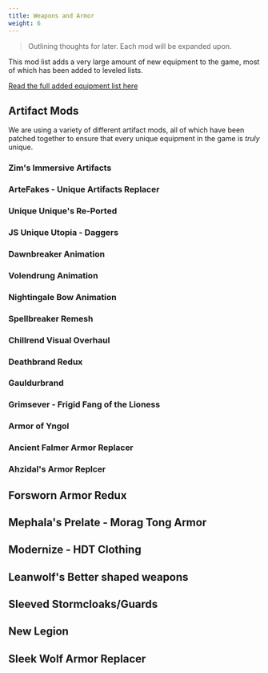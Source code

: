 ```yaml
---
title: Weapons and Armor
weight: 6
---
```

> Outlining thoughts for later. Each mod will be expanded upon.

This mod list adds a very large amount of new equipment to the game, most of which has been added to leveled lists.

[Read the full added equipment list here](../../other-info/addedequipment/)

## Artifact Mods

We are using a variety of different artifact mods, all of which have been patched together to ensure that every unique equipment in the game is *truly* unique.

### Zim's Immersive Artifacts

### ArteFakes - Unique Artifacts Replacer

### Unique Unique's Re-Ported

### JS Unique Utopia - Daggers

### Dawnbreaker Animation

### Volendrung Animation

### Nightingale Bow Animation

### Spellbreaker Remesh

### Chillrend Visual Overhaul

### Deathbrand Redux

### Gauldurbrand

### Grimsever - Frigid Fang of the Lioness

### Armor of Yngol

### Ancient Falmer Armor Replacer

### Ahzidal's Armor Replcer

## Forsworn Armor Redux

## Mephala's Prelate - Morag Tong Armor

## Modernize - HDT Clothing

## Leanwolf's Better shaped weapons

## Sleeved Stormcloaks/Guards

## New Legion

## Sleek Wolf Armor Replacer

